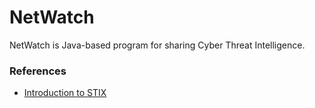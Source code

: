 # NetWatch
NetWatch is Java-based program for sharing Cyber Threat Intelligence. 

### References
* [Introduction to STIX](https://oasis-open.github.io/cti-documentation/stix/intro)